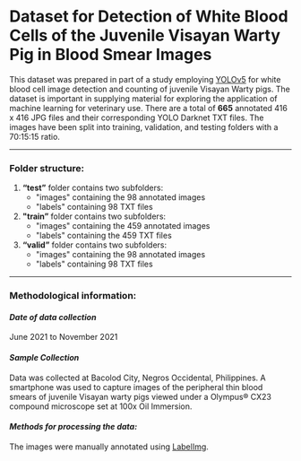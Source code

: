 # Dataset for Detection of White Blood Cells of the Juvenile Visayan Warty Pig in Blood Smear Images

This dataset was prepared in part of a study employing [YOLOv5](https://github.com/ultralytics/yolov5/) for white blood cell image detection and counting of juvenile Visayan Warty pigs. The dataset is 
important in supplying material for exploring the application of machine learning for veterinary use. There are a total of **665** annotated 416 x 416 JPG files and their corresponding YOLO Darknet TXT files. 
The images have been split into training, validation, and testing folders with a 70:15:15 ratio.

----

### Folder structure:
1. **“test”** folder contains two subfolders:
      - "images" containing the 98 annotated images
      - "labels" containing 98 TXT files
2. **"train”** folder contains two subfolders:
      - "images" containing the 459 annotated images 
      - "labels" containing the 459 TXT files
3. **“valid”** folder contains two subfolders:
      - "images" containing the 98 annotated images
      - "labels" containing 98 TXT files

----

### Methodological information:
#### *Date of data collection*
June 2021 to November 2021

#### *Sample Collection*
Data was collected at Bacolod City, Negros Occidental, Philippines. 
A smartphone was used to capture images of the peripheral thin blood smears of juvenile Visayan warty pigs viewed under a Olympus® CX23 compound microscope 
set at 100x Oil Immersion.

#### *Methods for processing the data:* 
The images were manually annotated using [LabelImg](https://github.com/heartexlabs/labelImg/).

